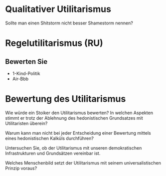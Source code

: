 # Qualitativer Utilitarismus
Sollte man einen Shitstorm nicht besser Shamestorm nennen?

# Regelutilitarismus (RU)

## Bewerten Sie
* 1-Kind-Politik
* Air-Bbb

# Bewertung des Utilitarismus

Wie würde ein Stoiker den Utilitarismus bewerten? 
In welchen Aspekten stimmt er trotz der Ablehnung des hedonistischen Grundsatzes mit Utilitaristen überein?

Warum kann man nicht bei jeder Entscheidung einer Bewertung mittels eines hedonistischen Kalküls durchführen?

Untersuchen Sie, ob der Utilitarismus mit unseren demokratischen Infrastrukturen und Grundsätzen vereinbar ist.

Welches Menschenbild setzt der Utilitarismus mit seinem universalistischen Prinzip voraus?
 
